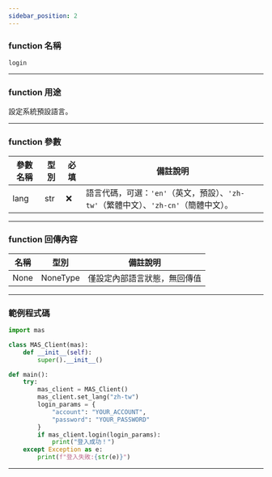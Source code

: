 ```yaml
---
sidebar_position: 2
---
```


### function 名稱

`login`

---

### function 用途

設定系統預設語言。  

---

### function 參數

| 參數名稱    | 型別    | 必填 | 備註說明 |
|------------|---------|------|----------|
| lang       | str     | ❌   | 語言代碼，可選：`'en'`（英文，預設）、`'zh-tw'`（繁體中文）、`'zh-cn'`（簡體中文）。 |

---

### function 回傳內容

| 名稱   | 型別    | 備註說明               |
|--------|---------|------------------------|
| None   | NoneType | 僅設定內部語言狀態，無回傳值 |

---

### 範例程式碼

```python
import mas

class MAS_Client(mas):
    def __init__(self):
        super().__init__()

def main():
    try:
        mas_client = MAS_Client()
        mas_client.set_lang("zh-tw")
        login_params = {
            "account": "YOUR_ACCOUNT",
            "password": "YOUR_PASSWORD"
        }
        if mas_client.login(login_params):
            print("登入成功！")
    except Exception as e:
        print(f"登入失敗:{str(e)}")
```
---